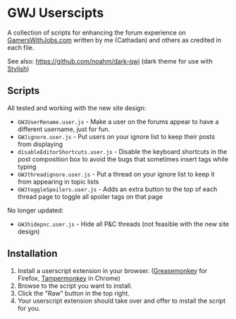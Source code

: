 # GWJ Userscipts

A collection of scripts for enhancing the forum experience on [GamersWithJobs.com](http://www.gamerswithjobs.com/) written by me (Cathadan) and others as credited in each file.

See also: https://github.com/noahm/dark-gwj (dark theme for use with [Stylish](https://userstyles.org/))

## Scripts

All tested and working with the new site design:

* `GWJUserRename.user.js` - Make a user on the forums appear to have a different username, just for fun.
* `GWJignore.user.js` - Put users on your ignore list to keep their posts from displaying
* `disableEditorShortcuts.user.js` - Disable the keyboard shortcuts in the post composition box to avoid the bugs that sometimes insert tags while typing
* `GWJthreadignore.user.js` - Put a thread on your ignore list to keep it from appearing in topic lists
* `GWJtoggleSpoilers.user.js` - Adds an extra button to the top of each thread page to toggle all spoiler tags on that page

No longer updated:

* `GWJhidepnc.user.js` - Hide all P&C threads (not feasible with the new site design)

## Installation

1. Install a userscript extension in your browser. ([Greasemonkey](https://addons.mozilla.org/en-US/firefox/addon/greasemonkey/) for Firefox, [Tampermonkey](http://tampermonkey.net/) in Chrome)
2. Browse to the script you want to install.
3. Click the "Raw" button in the top right.
4. Your userscript extension should take over and offer to install the script for you.
